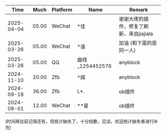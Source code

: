 |Time       | Much  | Platform| Name | Remark |
|-----------|-------|---------|------|--------|
|2025-04-04 | 05.00 | WeChat  | *佳  | 谢谢大佬的插件，修复了刷新，来自jiajiala |
|2025-03-26 | 05.00 | WeChat  | *语  | 加油 (和下面的是同一人) |
|2025-03-26 | 05.00 | QQ      | 曲线_1254452576 | anyblock |
|2024-11-10 | 20.00 | Zfb     | *辉  | anyblock |
|2024-09-18 | 36.00 | Zfb     | L*.  | ob插件  |
|2024-08-01 | 12.00 | WeChat  | **星 | ob插件 |

(时间再往前记得还有，但统计缺失了，十分抱歉，见谅。欢迎统计缺失者进行补充)

